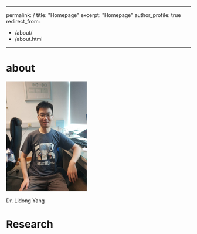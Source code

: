 ---
permalink: /
title: "Homepage"
excerpt: "Homepage"
author_profile: true
redirect_from: 
  - /about/
  - /about.html
 ---

# about

<img src="/images/self.jpg" class="floatpic" width="220" height="300">

Dr. Lidong Yang


# Research



